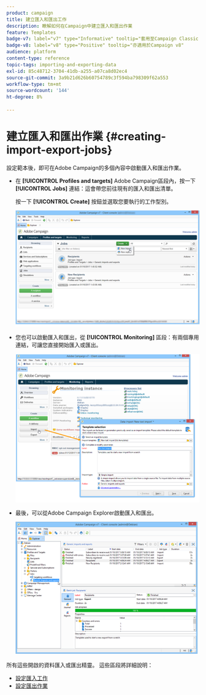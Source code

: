 ```yaml
---
product: campaign
title: 建立匯入和匯出工作
description: 瞭解如何在Campaign中建立匯入和匯出作業
feature: Templates
badge-v7: label="v7" type="Informative" tooltip="套用至Campaign Classic v7"
badge-v8: label="v8" type="Positive" tooltip="亦適用於Campaign v8"
audience: platform
content-type: reference
topic-tags: importing-and-exporting-data
exl-id: 85c48712-3704-41db-a255-a07ca8d02ec4
source-git-commit: 3a9b21d626b60754789c3f594ba798309f62a553
workflow-type: tm+mt
source-wordcount: '144'
ht-degree: 8%

---
```


# 建立匯入和匯出作業 {#creating-import-export-jobs}



設定範本後，即可在Adobe Campaign的多個內容中啟動匯入和匯出作業。

* 在 **[!UICONTROL Profiles and targets]** Adobe Campaign區段內，按一下 **[!UICONTROL Jobs]** 連結：這會帶您前往現有的匯入和匯出清單。

  按一下 **[!UICONTROL Create]** 按鈕並選取您要執行的工作型別。

  ![](assets/s_ncs_user_import_from_home.png)

* 您也可以啟動匯入和匯出，從 **[!UICONTROL Monitoring]** 區段：有兩個專用連結，可讓您直接開始匯入或匯出。

  ![](assets/s_ncs_user_import_from_production.png)

* 最後，可以從Adobe Campaign Explorer啟動匯入和匯出。

  ![](assets/s_ncs_user_export_wizard_launch_from_menu.png)


所有這些開啟的資料匯入或匯出精靈。 這些區段將詳細說明：

* [設定匯入工作](../../platform/using/executing-import-jobs.md)
* [設定匯出作業](../../platform/using/executing-export-jobs.md)
